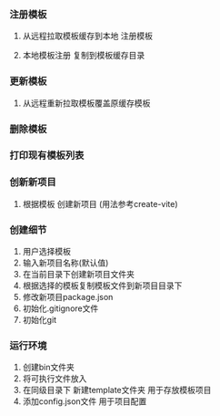 ### 注册模板

1. 从远程拉取模板缓存到本地 注册模板

2. 本地模板注册 复制到模板缓存目录

### 更新模板

1. 从远程重新拉取模板覆盖原缓存模板

### 删除模板

### 打印现有模板列表

### 创新新项目

1. 根据模板 创建新项目 (用法参考create-vite)


### 创建细节
1. 用户选择模板
2. 输入新项目名称(默认值)
3. 在当前目录下创建新项目文件夹
4. 根据选择的模板复制模板文件到新项目目录下
5. 修改新项目package.json
6. 初始化.gitignore文件
7. 初始化git



### 运行环境 
1. 创建bin文件夹
2. 将可执行文件放入
3. 在同级目录下 新建template文件夹 用于存放模板项目
4. 添加config.json文件 用于项目配置

